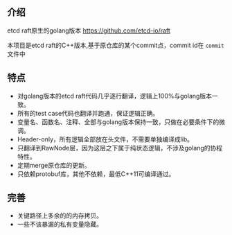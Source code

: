 ## 介绍

etcd raft原生的golang版本 https://github.com/etcd-io/raft

本项目是etcd raft的C++版本,基于原仓库的某个commit点，commit id在 `commit` 文件中

## 特点
- 对golang版本的etcd raft代码几乎逐行翻译，逻辑上100%与golang版本一致。
- 所有的test case代码也翻译并跑通，保证逻辑正确。
- 变量名、函数名、注释、全部与golang版本保持一致，只做在必要条件下的微调。
- Header-only，所有逻辑全部放在头文件，不需要单独编译成lib。
- 只翻译到RawNode层，因为这层之下属于纯状态逻辑，不涉及golang的协程特性。
- 定期merge原仓库的更新。
- 只依赖protobuf库，其他不依赖，最低C++11可编译通过。

## 完善
- 关键路径上多余的的内存拷贝。
- 一些不该暴漏的私有变量隐藏。